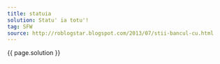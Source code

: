 ```yaml
---
title: statuia
solution: Statu' ia totu'!
tag: SFW
source: http://roblogstar.blogspot.com/2013/07/stii-bancul-cu.html
---
```


{{ page.solution }}
